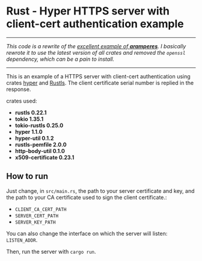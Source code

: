 # Rust - Hyper HTTPS server with client-cert authentication example

---

*This code is a rewrite of the [excellent example of **aramperes**](https://github.com/aramperes/hyper-server-ssl-auth-example).
I basically rewrote it to use the latest version of all crates and removed the `openssl` dependency, which can be a pain to install.*

---

This is an example of a HTTPS server with client-cert authentication using crates [hyper](https://hyper.rs/) and [Rustls](https://github.com/rustls/rustls).
The client certificate serial number is replied in the response.

crates used:
- **rustls 0.22.1**
- **tokio 1.35.1**
- **tokio-rustls 0.25.0**
- **hyper 1.1.0**
- **hyper-util 0.1.2**
- **rustls-pemfile 2.0.0**
- **http-body-util 0.1.0**
- **x509-certificate 0.23.1**

## How to run

Just change, in `src/main.rs`, the path to your server certificate and key, and the path to your CA certificate used to sign the client certificate.:
- `CLIENT_CA_CERT_PATH`
- `SERVER_CERT_PATH`
- `SERVER_KEY_PATH`

You can also change the interface on which the server will listen: `LISTEN_ADDR`.

Then, run the server with `cargo run`.

